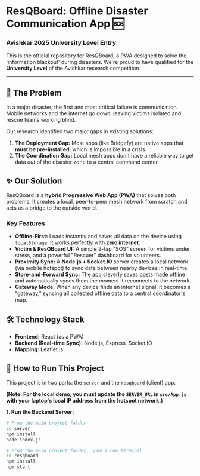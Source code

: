 # ResQBoard: Offline Disaster Communication App 🆘

### Avishkar 2025 University Level Entry

This is the official repository for ResQBoard, a PWA designed to solve the 'information blackout' during disasters. We're proud to have qualified for the **University Level** of the Avishkar research competition.

---

## 🚀 The Problem

In a major disaster, the first and most critical failure is communication. Mobile networks and the internet go down, leaving victims isolated and rescue teams working blind.

Our research identified two major gaps in existing solutions:
1.  **The Deployment Gap:** Most apps (like Bridgefy) are native apps that **must be pre-installed**, which is impossible in a crisis.
2.  **The Coordination Gap:** Local mesh apps don't have a reliable way to get data *out* of the disaster zone to a central command center.

## ✨ Our Solution

ResQBoard is a **hybrid Progressive Web App (PWA)** that solves both problems. It creates a local, peer-to-peer mesh network from scratch and acts as a bridge to the outside world.

### Key Features
* **Offline-First:** Loads instantly and saves all data on the device using `localStorage`. It works perfectly with **zero internet**.
* **Victim & ResQBoard UI:** A simple 2-tap "SOS" screen for victims under stress, and a powerful "Rescuer" dashboard for volunteers.
* **Proximity Sync:** A **Node.js + Socket.IO** server creates a local network (via mobile hotspot) to sync data between nearby devices in real-time.
* **Store-and-Forward Sync:** The app cleverly saves posts made offline and automatically syncs them the moment it reconnects to the network.
* **Gateway Mode:** When any device finds an internet signal, it becomes a "gateway," syncing all collected offline data to a central coordinator's map.

## 🛠️ Technology Stack
* **Frontend:** React (as a PWA)
* **Backend (Real-time Sync):** Node.js, Express, Socket.IO
* **Mapping:** Leaflet.js

## 🏃 How to Run This Project

This project is in two parts: the `server` and the `resqboard` (client) app.

**(Note: For the local demo, you must update the `SERVER_URL` in `src/App.js` with your laptop's local IP address from the hotspot network.)**

**1. Run the Backend Server:**
```bash
# From the main project folder
cd server
npm install
node index.js

# From the main project folder, open a new terminal
cd resqboard
npm install
npm start
